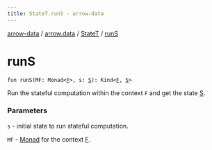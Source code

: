```yaml
---
title: StateT.runS - arrow-data
---
```


[arrow-data](../../index.html) / [arrow.data](../index.html) / [StateT](index.html) / [runS](./run-s.html)

# runS

`fun runS(MF: Monad<`[`F`](index.html#F)`>, s: `[`S`](index.html#S)`): Kind<`[`F`](index.html#F)`, `[`S`](index.html#S)`>`

Run the stateful computation within the context `F` and get the state [S](index.html#S).

### Parameters

`s` - initial state to run stateful computation.

`MF` - [Monad](#) for the context [F](index.html#F).